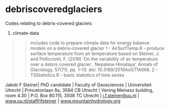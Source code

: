 # debriscoveredglaciers

Codes relating to debris-covered glaciers

1) climate-data

>> includes code to prepare climate data for energy balance models on a debris-covered glacier
1 - AirSurfTemp.R - produce surface temperature from air temperature based on Steiner, J. and Pellicciotti, F. (2016) ‘On the variability of air temperature over a debris covered glacier , Nepalese Himalaya’, Annals of Glaciology, 57(71), pp. 1–13. doi: 10.3189/2016AoG71A066.
2 - TSStatistics.R - basic statistics of time series

Jakob F Steiner| PhD candidate | Faculty of Geosciences | Universiteit Utrecht | Princetonlaan 8a, 3584 CB Utrecht | Vening Meinesz building, room 4.30 | P.O. Box 80.115, 3508 TC Utrecht | j.f.steiner@uu.nl | www.uu.nl/staff/jfsteiner | www.mountainhydrology.org 
